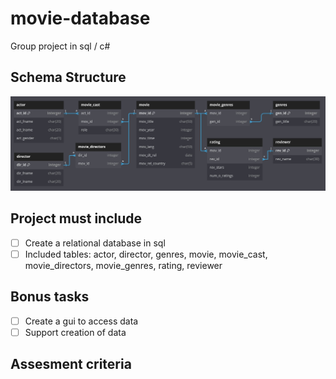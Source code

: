# movie-database
Group project in sql / c#

## Schema Structure
![Alt text](assets/visualization.jpg?raw=true "Visualization of projects schema structure")

## Project must include
- [ ] Create a relational database in sql
- [ ] Included tables: actor, director, genres, movie, movie_cast, movie_directors, movie_genres, rating, reviewer

## Bonus tasks
- [ ] Create a gui to access data
- [ ] Support creation of data

## Assesment criteria